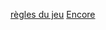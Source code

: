 [règles du jeu](https://senseis.xnp.net)
[Encore](https://webdocs.cs.velberta.ca/~hayword/396/hoven/troptaylor.pdf)
